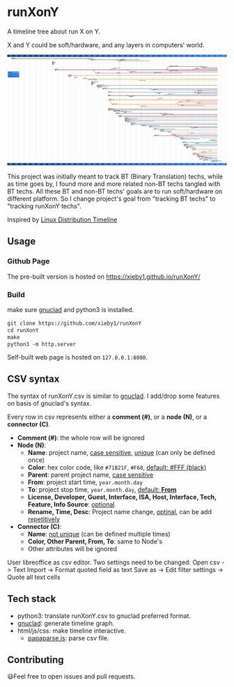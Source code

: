# runXonY

A timeline tree about  run X on Y.

X and Y could be soft/hardware, and any layers in computers' world.

[![runXonY](gnuclad/gnuclad.svg)](https://xieby1.github.io/runXonY/)

This project was initially meant to track BT (Binary Translation) techs, while as time goes by, I found more and more related non-BT techs tangled with BT techs. All these BT and non-BT techs' goals are to run soft/hardware on different platform. So I change project's goal from "tracking BT techs" to "tracking runXonY techs".

Inspired by [Linux Distribution Timeline](https://github.com/FabioLolix/LinuxTimeline)

## Usage

### Github Page

The pre-built version is hosted on https://xieby1.github.io/runXonY/

### Build

make sure [gnuclad](https://launchpad.net/gnuclad/) and python3 is installed.

```
git clone https://github.com/xieby1/runXonY
cd runXonY
make
python3 -m http.server
```

Self-built web page is hosted on `127.0.0.1:8000`.

## CSV syntax

The syntax of runXonY.csv is similar to [gnuclad](https://launchpad.net/gnuclad/). I add/drop some features on basis of gnuclad's syntax.

Every row in csv represents either a **comment (#)**, or a **node (N)**, or a **connector (C)**.

* **Comment (#)**: the whole row will be ignored
* **Node (N)**:
  * **Name**: project name, <u>case sensitive</u>, <u>unique</u> (can only be defined once)
  * **Color**: hex color code, like `#71B21F`, `#F60`, <u>default: #FFF (black)</u>
  * **Parent**: parent project name, <u>case sensitive</u>
  * **From**: project start time, `year.month.day`
  * **To**: project stop time, `year.month.day`, <u>default: **From**</u>
  * **License, Developer, Guest, Interface, ISA, Host, Interface, Tech, Feature, Info Source**: <u>optional</u>
  * **Rename, Time, Desc**: Project name change, <u>optinal</u>, can be add <u>repetitively</u>
* **Connector (C)**:
  * **Name**: <u>not unique</u> (can be defined multiple times)
  * **Color, Other Parent, From, To**: same to Node's
  * Other attributes will be ignored

User libreoffice as csv editor.
Two settings need to be changed:
Open csv -> Text Import -> Format quoted field as text
Save as -> Edit filter settings -> Quote all text cells

## Tech stack

* python3: translate runXonY.csv to gnuclad preferred format.
* [gnuclad](https://launchpad.net/gnuclad/): generate timeline graph.
* html/js/css: make timeline interactive.
  * [papaparse.js](https://github.com/mholt/PapaParse): parse csv file.

## Contributing

😃Feel free to open issues and pull requests.
